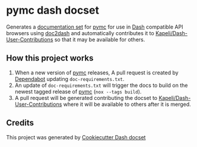 # pymc dash docset

Generates a [documentation set](https://developer.apple.com/library/archive/documentation/DeveloperTools/Conceptual/Documentation_Sets/010-Overview_of_Documentation_Sets/docset_overview.html#//apple_ref/doc/uid/TP40005266-CH13-SW6)
for [pymc](https://www.pymc.io/welcome.html)
for use in [Dash](https://kapeli.com/dash) compatible API browsers using
[doc2dash](https://doc2dash.readthedocs.io/en/stable/)
and automatically contributes it to [Kapeli/Dash-User-Contributions](https://github.com/Kapeli/Dash-User-Contributions)
so that it may be available for others.

## How this project works

1. When a new version of [pymc](https://www.pymc.io/welcome.html) releases,
   A pull request is created by [Dependabot](https://github.com/dependabot)
   updating `doc-requirements.txt`.
2. An update of `doc-requirements.txt` will trigger the docs to build
   on the newest tagged release of [pymc](https://www.pymc.io/welcome.html)
   (`nox --tags build`).
3. A pull request will be generated
   contributing the docset to [Kapeli/Dash-User-Contributions](https://github.com/Kapeli/Dash-User-Contributions)
   where it will be available to others after it is merged.

## Credits

This project was generated by [Cookiecutter Dash docset](https://github.com/paw-lu/cookiecutter-dash-docset)
